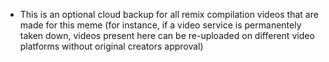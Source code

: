 - This is an optional cloud backup for all remix compilation videos that are made for this meme (for instance, if a video service is permanentely taken down, videos present here can be re-uploaded on different video platforms without original creators approval)
